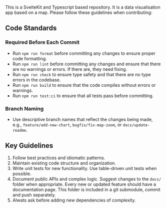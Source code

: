 This is a SvelteKit and Typescript based repository. It is a data visualisation app based on a map. Please follow these guidelines when contributing:

## Code Standards

### Required Before Each Commit

- Run `npm run format` before committing any changes to ensure proper code formatting.
- Run `npm run lint` before committing any changes and ensure that there are no warnings or errors. If there are, they need fixing.
- Run `npm run check` to ensure type safety and that there are no type errors in the codebase.
- Run `npm run build` to ensure that the code compiles without errors or warnings.
- Run `npm run test:ci` to ensure that all tests pass before committing.

### Branch Naming
- Use descriptive branch names that reflect the changes being made, e.g., `feature/add-new-chart`, `bugfix/fix-map-zoom`, or `docs/update-readme`.

## Key Guidelines

1. Follow best practices and idiomatic patterns.
2. Maintain existing code structure and organization.
3. Write unit tests for new functionality. Use table-driven unit tests when possible.
4. Document public APIs and complex logic. Suggest changes to the `docs/` folder when appropriate. Every new or updated feature should have a documentation page. This folder is included in a git submodule, commit and push separately.
5. Alwats ask before adding new dependencies of complexity.
